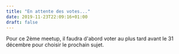 ```yaml
---
title: "En attente des votes..."
date: 2019-11-23T22:09:16+01:00
draft: false
---
```


Pour ce 2ème meetup, il faudra d'abord voter au plus tard avant le 31 décembre pour choisir le prochain sujet.